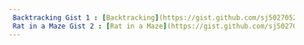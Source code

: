```yaml
---
 Backtracking Gist 1 : [Backtracking](https://gist.github.com/sj5027052/63d9ab5341bb148f41677dea1278b8dc)
 Rat in a Maze Gist 2 : [Rat in a Maze](https://gist.github.com/sj5027052/63d9ab5341bb148f41677dea1278b8dc)
---
```

